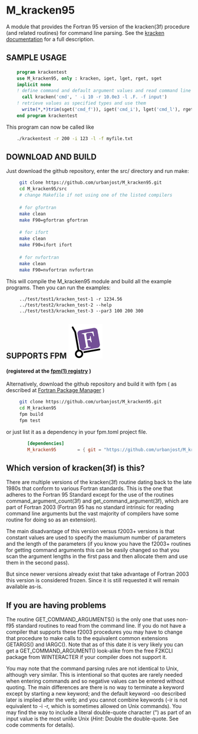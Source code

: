 # M_kracken95

   A module that provides the Fortran 95 version of the kracken(3f)
   procedure (and related routines) for command line parsing. See the
   [kracken documentation](https://urbanjost.github.io/M_kracken95/krackenhelp.html) for a
   full description.

## SAMPLE USAGE

   ```fortran
       program krackentest
       use M_kracken95, only : kracken, iget, lget, rget, sget
       implicit none
       ! define command and default argument values and read command line arguments
         call kracken('cmd', ' -i 10 -r 10.0e3 -l .F. -f input')
       ! retrieve values as specified types and use them
         write(*,*)trim(sget('cmd_f')), iget('cmd_i'), lget('cmd_l'), rget('cmd_r')
       end program krackentest
   ```
   This program can now be called like
   ```bash
       ./krackentest -r 200 -i 123 -l -f myfile.txt
   ```

## DOWNLOAD AND BUILD
   Just download the github repository, enter the src/ directory and run make:
   
   ```bash
        git clone https://github.com/urbanjost/M_kracken95.git
        cd M_kracken95/src
        # change Makefile if not using one of the listed compilers
     
        # for gfortran
        make clean
        make F90=gfortran gfortran
     
        # for ifort
        make clean
        make F90=ifort ifort

        # for nvfortran
        make clean
        make F90=nvfortran nvfortran
   ```
   
   This will compile the M_kracken95 module and build all the example
   programs.  Then you can run the examples:
   
         ../test/test1/kracken_test-1 -r 1234.56
         ../test/test2/kracken_test-2 --help
         ../test/test3/kracken_test-3 --par3 100 200 300
   
## SUPPORTS FPM ![fpm](docs/images/fpm_logo.gif)
#### (registered at the [fpm(1) registry](https://github.com/fortran-lang/fpm-registry) )

   Alternatively, download the github repository and build it with 
   fpm ( as described at [Fortran Package Manager](https://github.com/fortran-lang/fpm) )
   
   ```bash
        git clone https://github.com/urbanjost/M_kracken95.git
        cd M_kracken95
        fpm build
        fpm test
   ```
   
   or just list it as a dependency in your fpm.toml project file.
   
```toml
        [dependencies]
        M_kracken95        = { git = "https://github.com/urbanjost/M_kracken95.git" }
```

## Which version of kracken(3f) is this?

   There are multiple versions of the kracken(3f) routine dating back
   to the late 1980s that conform to various Fortran standards. This is
   the one that adheres to the Fortran 95 Standard except for the use of
   the routines command_argument_count(3f) and get_command_argument(3f),
   which are part of Fortran 2003 (Fortran 95 has no standard intrinsic
   for reading command line arguments but the vast majority of compilers
   have some routine for doing so as an extension).
   
   The main disadvantage of this version versus f2003+ versions is that
   constant values are used to specify the maxiumum number of parameters and
   the length of the parameters (if you know you have the f2003+ routines
   for getting command arguments this can be easily changed so that you
   scan the argument lengths in the first pass and then allocate them and
   use them in the second pass).
   
   But since newer versions already exist that take advantage of Fortran
   2003 this version is considered frozen. Since it is still requested it
   will remain available as-is.

## If you are having problems

   The routine GET_COMMAND_ARGUMENTS() is the only one that uses non-f95
   standard routines to read from the command line. If you do not have a
   compiler that supports these f2003 procedures you may have to change that
   procedure to make calls to the equivalent common extensions GETARGS()
   and IARGC(). Note that as of this date it is very likely you can get
   a GET_COMMAND_ARGUMENT() look-alike from the free F2KCLI package from
   WINTERACTER if your compiler does not support it.
   
   You may note that the command parsing rules are not identical to Unix,
   although very similar. This is intentional so that quotes are rarely
   needed when entering commands and so negative values can be entered
   without quoting. The main differences are there is no way to terminate
   a keyword except by starting a new keyword; and the default keyword
   -oo described later is implied after the verb; and you cannot combine
   keywords (-ir is not equivalent to -i -r, which is sometimes allowed on
   Unix commands). You may find the way to include a literal double-quote
   character (") as part of an input value is the most unlike Unix (*Hint*:
   Double the double-quote. See code comments for details).
